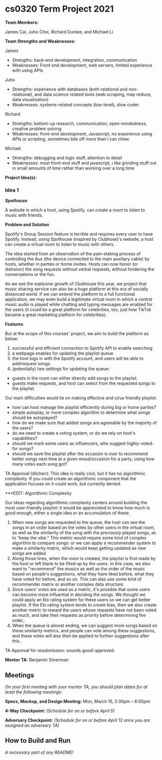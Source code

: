 # cs0320 Term Project 2021

**Team Members:** 

James Cai, Juho Choi, Richard Durkee, and Michael Li

**Team Strengths and Weaknesses:**

James
- Strengths: back-end development, integration, communication
- Weaknesses: Front end development, web servers, limited experience with using APIs

Juho
- Strengths: experience with databases (both relational and non-relational), and data science related tools (web scraping, map reduce, data visualization)
- Weaknesses: systems-related concepts (low-level), slow coder.

Richard
- Strengths: bottom-up research, communication, open-mindedness, creative problem solving
- Weaknesses: front-end development, Javascript, no experience using APIs or scripting, sometimes bite off more than I can chew.

Michael
- Strengths: debugging and logic stuff, attention to detail
- Weaknesses: most front-end stuff and javascript, i like grinding stuff out in small amounts of time rather than working over a long time

**Project Idea(s):**
### Idea 1

***Spothouse***

A website in which a host, using Spotify, can create a room to listen to music with friends.

****Problem and Solution****

Spotify's Group Session feature is terrible and requires every user to have Spotify. Instead, using Spothouse (inspired by Clubhose)'s website, a host can create a virtual room to listen to music with others. 

The idea started from an observation of the pain-staking process of controlling the Aux (the device connected to the main auxiliary cable) by hosts, whether in parties or home invites. Hosts can now honor (or dishonor) the song requests without verbal requests, without hindering the conversations or the fun.

As we see the explosive growth of Clubhouse this year, we project that music sharing service can also be a huge platform at this era of socially distanced world. If we can extend the platform to a full functional application, we may even build a legitimate virtual room in which a central music audio is played while chatting and typing messages are enabled for the users (it could be a great platform for celebrities, too, just how TikTok became a great marketing platform for celebrities).

****Features****

But at the scope of this courses' project, we aim to build the platform as below:

1. successful and efficient connection to Spotify API to enable searching
2. a webpage enables for updating the playlist queue
3. the host logs in with the Spotify account, and users will be able to add/request songs.
3. (potentially) two settings for updating the queue:
- guests in the room can either directly add songs to the playlist.
- guests make requests, and host can select from the requested songs to the playlist.

Our main difficulties would lie on making effective and ui/ux friendly playlist.
- how can host manage the playlist efficiently during big or home parties?
- simple autoplay, or more complex algorithm to determine what songs should be autoplayed?
- how do we make sure that added songs are agreeable by the majority of the users? 
- do we need to create a voting system, or do we rely on host's capabilities? 
- should we mark some users as influencers, who suggest highly-voted-for songs?
- should we save the playlist after the occasion is over to recommend better songs next time at a given mood/occasion for a party, using how many votes each song got?

TA Approval (dlichen): This idea is really cool, but it has no algorithmic complexity. If you could create an algorithmic component that the application focuses on it could work, but currently denied. 

***EDIT: Algorithmic Complexity

Our ideas regarding algorithmic complexity centers around building the most user-friendly playlist: it would be appreciated to know how much is good enough, either a single idea or an accumulation of these.

1. When new songs are requested to the queue, the host can see the songs in an order based on the votes by other users in the virtual room, as well as the similarity of the song with the previously played songs, as to "keep the vibe." This metric would require some kind of complex algorithm to compare songs: or we can apply a recommender system to make a similarity matrix, which would keep getting updated as new songs are added.
2. Along those lines, when the room is created, the playlist is first made by the host or left blank to be filled up by the users. In this case, we also want to "recommend" the musics as well as the order of the music based on people's suggestions, what they have liked before, what they have voted for before, and so on. This can also use some kind of recommender matrix or another complex data structure.
3. Since users' votes are used as a metric, it's possible that some users can become more influential in deciding the songs. We thought we could apply an Elo rating system for these users so we can get better playlist. If the Elo rating system tends to create bias, then we also create another metric to reward the users whose requests have not been voted as much, and take their requests as priority before determining the order,.
4. When the queue is almost ending, we can suggest more songs based on these similarity metrics, and people can vote among these suggestions, and these votes will also then be applied to further suggestions after this.

TA Approval for resubmission: sounds good! approved.

**Mentor TA:** Benjamin Silverman

## Meetings
_On your first meeting with your mentor TA, you should plan dates for at least the following meetings:_

**Specs, Mockup, and Design Meeting:** Mon, March 15, 5:30pm – 6:00pm

**4-Way Checkpoint:** _(Schedule for on or before April 5)_

**Adversary Checkpoint:** _(Schedule for on or before April 12 once you are assigned an adversary TA)_

## How to Build and Run
_A necessary part of any README!_
